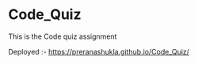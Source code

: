# Code_Quiz
This is the Code quiz assignment

Deployed :- https://preranashukla.github.io/Code_Quiz/
